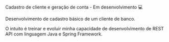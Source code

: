 Cadastro de cliente e geração de conta - Em desenvolvimento :computer:

Desenvolvimento de cadastro básico de um cliente de banco.

O intuito é treinar e evoluir minha capacidade de desenvolvimento de REST API com linguagem Java e Spring Framework.